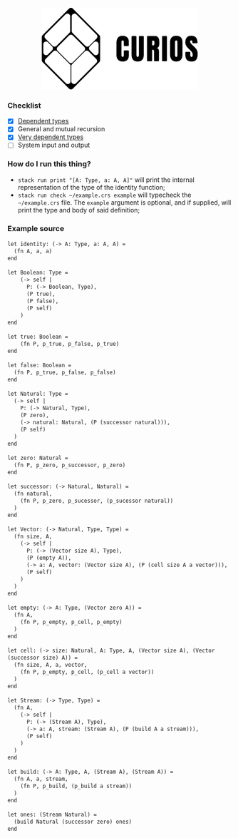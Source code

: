 <p align="center">
  <img width="350" height="183" src="https://github.com/valmirjunior0088/curios/raw/master/logo.png">
</p>

### Checklist

- [x] [Dependent types](https://www.microsoft.com/en-us/research/wp-content/uploads/1997/01/henk.pdf)
- [x] General and mutual recursion
- [x] [Very dependent types](http://www.nuprl.org/documents/Hickey/FormalObjectsinTypeTheory.pdf)
- [ ] System input and output

### How do I run this thing?

- `stack run print "[A: Type, a: A, A]"` will print the internal representation of the type of the identity function;
- `stack run check ~/example.crs example` will typecheck the `~/example.crs` file. The `example` argument is optional, and if supplied, will print the type and body of said definition;

### Example source

```
let identity: (-> A: Type, a: A, A) =
  (fn A, a, a)
end

let Boolean: Type =
	(-> self |
	  P: (-> Boolean, Type),
	  (P true),
	  (P false),
	  (P self)
	)
end

let true: Boolean =
	(fn P, p_true, p_false, p_true)
end

let false: Boolean =
  (fn P, p_true, p_false, p_false)
end

let Natural: Type =
  (-> self |
    P: (-> Natural, Type),
    (P zero),
    (-> natural: Natural, (P (successor natural))),
    (P self)
  )
end

let zero: Natural =
  (fn P, p_zero, p_successor, p_zero)
end

let successor: (-> Natural, Natural) =
  (fn natural,
    (fn P, p_zero, p_sucessor, (p_sucessor natural))
  )
end

let Vector: (-> Natural, Type, Type) =
  (fn size, A,
    (-> self |
      P: (-> (Vector size A), Type),
      (P (empty A)),
      (-> a: A, vector: (Vector size A), (P (cell size A a vector))),
      (P self)
    )
  )
end

let empty: (-> A: Type, (Vector zero A)) =
  (fn A,
    (fn P, p_empty, p_cell, p_empty)
  )
end

let cell: (-> size: Natural, A: Type, A, (Vector size A), (Vector (successor size) A)) =
  (fn size, A, a, vector,
    (fn P, p_empty, p_cell, (p_cell a vector))
  )
end

let Stream: (-> Type, Type) =
  (fn A,
    (-> self |
      P: (-> (Stream A), Type),
      (-> a: A, stream: (Stream A), (P (build A a stream))),
      (P self)
    )
  )
end

let build: (-> A: Type, A, (Stream A), (Stream A)) =
  (fn A, a, stream,
    (fn P, p_build, (p_build a stream))
  )
end

let ones: (Stream Natural) =
  (build Natural (successor zero) ones)
end
```
